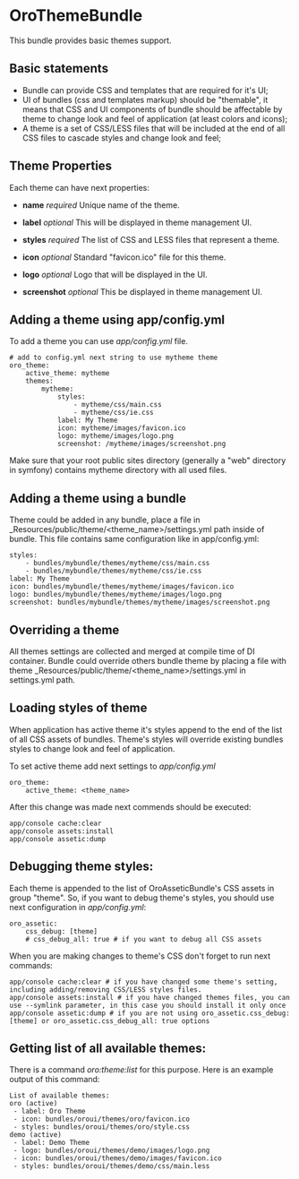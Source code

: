 OroThemeBundle
==============

This bundle provides basic themes support.

Basic statements
----------------
* Bundle can provide CSS and templates that are required for it's UI;
* UI of bundles (css and templates markup) should be "themable", it means that CSS and UI components of bundle should
  be affectable by theme to change look and feel of application (at least colors and icons);
* A theme is a set of CSS/LESS files that will be included at the end of all CSS files to cascade styles and change look and feel;

Theme Properties
----------------

Each theme can have next properties:

* **name**
_required_
Unique name of the theme.

* **label**
_optional_
This will be displayed in theme management UI.

* **styles**
_required_
The list of CSS and LESS files that represent a theme.

* **icon**
_optional_
Standard "favicon.ico" file for this theme.

* **logo**
_optional_
Logo that will be displayed in the UI.

* **screenshot**
_optional_
This be displayed in theme management UI.

Adding a theme using app/config.yml
-----------------------------------

To add a theme you can use _app/config.yml_ file.

```
# add to config.yml next string to use mytheme theme
oro_theme:
    active_theme: mytheme
    themes:
        mytheme:
            styles:
                - mytheme/css/main.css
                - mytheme/css/ie.css
            label: My Theme
            icon: mytheme/images/favicon.ico
            logo: mytheme/images/logo.png
            screenshot: /mytheme/images/screenshot.png
```

Make sure that your root public sites directory (generally a "web" directory in symfony) contains mytheme directory
with all used files.

Adding a theme using a bundle
-----------------------------

Theme could be added in any bundle, place a file in _Resources/public/theme/<theme_name>/settings.yml path inside of bundle.
This file contains same configuration like in app/config.yml:

```
styles:
    - bundles/mybundle/themes/mytheme/css/main.css
    - bundles/mybundle/themes/mytheme/css/ie.css
label: My Theme
icon: bundles/mybundle/themes/mytheme/images/favicon.ico
logo: bundles/mybundle/themes/mytheme/images/logo.png
screenshot: bundles/mybundle/themes/mytheme/images/screenshot.png
```

Overriding a theme
------------------

All themes settings are collected and merged at compile time of DI container. Bundle could override others bundle theme
by placing a file with theme _Resources/public/theme/<theme_name>/settings.yml in settings.yml path.


Loading styles of theme
-----------------------

When application has active theme it's styles append to the end of the list of all CSS assets of bundles. Theme's styles
will override existing bundles styles to change look and feel of application.

To set active theme add next settings to _app/config.yml_

```
oro_theme:
    active_theme: <theme_name>
```

After this change was made next commends should be executed:

```
app/console cache:clear
app/console assets:install
app/console assetic:dump
```


Debugging theme styles:
-----------------------

Each theme is appended to the list of OroAsseticBundle's CSS assets in group "theme". So, if you want to debug theme's
styles, you should use next configuration in _app/config.yml_:

```
oro_assetic:
    css_debug: [theme]
    # css_debug_all: true # if you want to debug all CSS assets
```

When you are making changes to theme's CSS don't forget to run next commands:

```
app/console cache:clear # if you have changed some theme's setting, including adding/removing CSS/LESS styles files.
app/console assets:install # if you have changed themes files, you can use --symlink parameter, in this case you should install it only once
app/console assetic:dump # if you are not using oro_assetic.css_debug: [theme] or oro_assetic.css_debug_all: true options
```

Getting list of all available themes:
-------------------------------------

There is a command _oro:theme:list_ for this purpose. Here is an example output of this command:

```
List of available themes:
oro (active)
 - label: Oro Theme
 - icon: bundles/oroui/themes/oro/favicon.ico
 - styles: bundles/oroui/themes/oro/style.css
demo (active)
 - label: Demo Theme
 - logo: bundles/oroui/themes/demo/images/logo.png
 - icon: bundles/oroui/themes/demo/images/favicon.ico
 - styles: bundles/oroui/themes/demo/css/main.less
```

